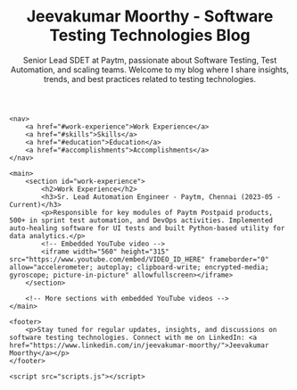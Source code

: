 <html lang="en">

<head>
    <meta charset="UTF-8">
    <meta name="viewport" content="width=device-width, initial-scale=1.0">
    <title>Jeevakumar Moorthy - Software Testing Technologies Blog</title>
    <link rel="stylesheet" href="styles.css">
</head>

<body>
    <header>
        <h1>Jeevakumar Moorthy - Software Testing Technologies Blog</h1>
        <p>Senior Lead SDET at Paytm, passionate about Software Testing, Test Automation, and scaling teams. Welcome to my blog where I share insights, trends, and best practices related to testing technologies.</p>
    </header>

    <nav>
        <a href="#work-experience">Work Experience</a>
        <a href="#skills">Skills</a>
        <a href="#education">Education</a>
        <a href="#accomplishments">Accomplishments</a>
    </nav>

    <main>
        <section id="work-experience">
            <h2>Work Experience</h2>
            <h3>Sr. Lead Automation Engineer - Paytm, Chennai (2023-05 - Current)</h3>
            <p>Responsible for key modules of Paytm Postpaid products, 500+ in sprint test automation, and DevOps activities. Implemented auto-healing software for UI tests and built Python-based utility for data analytics.</p>
            <!-- Embedded YouTube video -->
            <iframe width="560" height="315" src="https://www.youtube.com/embed/VIDEO_ID_HERE" frameborder="0" allow="accelerometer; autoplay; clipboard-write; encrypted-media; gyroscope; picture-in-picture" allowfullscreen></iframe>
        </section>

        <!-- More sections with embedded YouTube videos -->
    </main>

    <footer>
        <p>Stay tuned for regular updates, insights, and discussions on software testing technologies. Connect with me on LinkedIn: <a href="https://www.linkedin.com/in/jeevakumar-moorthy/">Jeevakumar Moorthy</a></p>
    </footer>

    <script src="scripts.js"></script>
</body>

</html>
